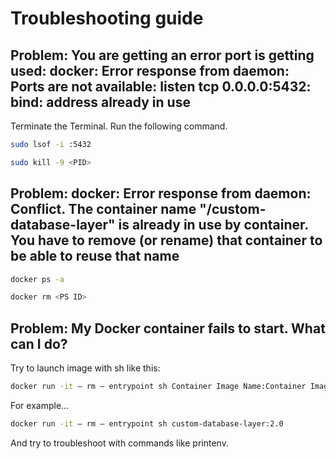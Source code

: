 # Troubleshooting guide

## Problem: You are getting an error port is getting used: docker: Error response from daemon: Ports are not available: listen tcp 0.0.0.0:5432: bind: address already in use

Terminate the Terminal. Run the following command.

```bash
sudo lsof -i :5432     

sudo kill -9 <PID>
```

## Problem: docker: Error response from daemon: Conflict. The container name "/custom-database-layer" is already in use by container. You have to remove (or rename) that container to be able to reuse that name

```bash
docker ps -a

docker rm <PS ID>
```

## Problem: My Docker container fails to start. What can I do?

Try to launch image with sh like this:

```bash
docker run -it — rm — entrypoint sh Container Image Name:Container Image Version
```

For example...


```bash
docker run -it — rm — entrypoint sh custom-database-layer:2.0
```

And try to troubleshoot with commands like printenv.
